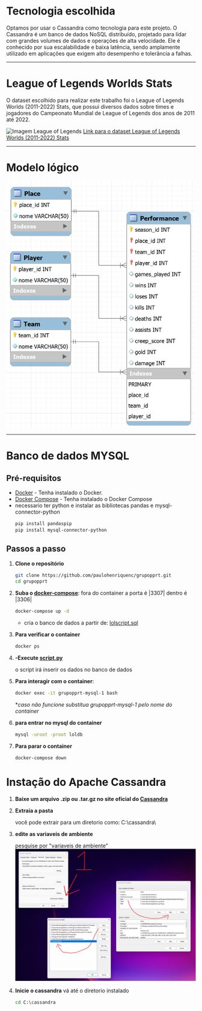 # Tecnologia escolhida

Optamos por usar o Cassandra como tecnologia para este projeto. O Cassandra é um banco de dados NoSQL distribuído, projetado para lidar com grandes volumes de dados e operações de alta velocidade. Ele é conhecido por sua escalabilidade e baixa latência, sendo amplamente utilizado em aplicações que exigem alto desempenho e tolerância a falhas.

---

# League of Legends Worlds Stats

O dataset escolhido para realizar este trabalho foi o League of Legends Worlds (2011-2022) Stats, que possui diversos dados sobre times e jogadores do Campeonato Mundial de League of Legends dos anos de 2011 até 2022.

![Imagem League of Legends](https://github.com/paulohenriquenc/grupopprt/assets/83928123/f41c6c15-ac12-46c8-80dc-e1abd8d8d4df)
[Link para o dataset League of Legends Worlds (2011-2022) Stats](https://www.kaggle.com/datasets/pedrocsar/league-of-legends-worlds-20112022-stats)

---

# Modelo lógico

![Modelo lógico](https://raw.githubusercontent.com/paulohenriquenc/grupopprt/main/current_conceptual_model/model_image.png)

---
# Banco de dados MYSQL

## Pré-requisitos

- [Docker](https://docs.docker.com/get-docker/) - Tenha instalado o Docker.
- [Docker Compose](https://docs.docker.com/compose/install/) - Tenha instalado o Docker Compose
- necessario ter python e instalar as bibliotecas pandas e mysql-connector-python
    ```bash
    pip install pandaspip 
    pip install mysql-connector-python
    ```

## Passos a passo

1. **Clone o repositório**

    ```bash
    git clone https://github.com/paulohenriquenc/grupopprt.git
    cd grupopprt
    ```

2. **Suba o [docker-compose](./Docker-Compose.yml)**: fora do container a porta é |3307| dentro é |3306|

    ```bash
    docker-compose up -d
    ```
    - cria o banco de dados a partir de: [lolscript.sql](/DDL/lolscript.sql)
    

3. **Para verificar o container**

    ```bash
    docker ps
    ```
4. **-Execute [script.py](./mysql_script.py)**

    o script irá inserir os dados no banco de dados

5. **Para interagir com o container**: 

    ```bash
    docker exec -it grupopprt-mysql-1 bash
    ```
    **caso não funcione substitua grupopprt-mysql-1 pelo nome do container*
   
6. **para entrar no mysql do container**

    ```bash
    mysql -uroot -proot loldb
    ```
   
6. **Para parar o container**

    ```bash
    docker-compose down
    ```

# Instação do Apache Cassandra

1. **Baixe um arquivo .zip ou .tar.gz no site oficial do [Cassandra](https://cassandra.apache.org/_/download.html)**

2. **Extraia a pasta**

    você pode extrair para um diretorio como: C:\cassandra\
    
3. **edite as variaveis de ambiente**
   
    pesquise por "variaveis de ambiente"
   ![environment](./install/environment.png)

4. **Inicie o cassandra**
    vá até o diretorio instalado
   
    ```bash
    cd C:\cassandra
    ```
    




